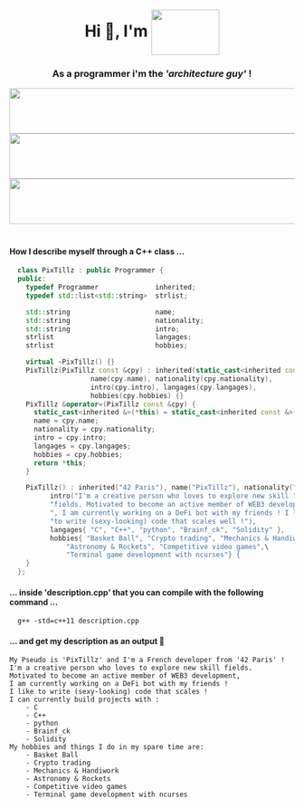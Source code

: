 <!-- ~~~~~~~~~~~~~~~~~~~~~~~~~~~~~~~~~~~~~~~~~~~~~~~~~~~~~~~~~~~~~~~~~~~~~~~~~~~
# ############################################################################ #
# _____/\/\/\/\/\___/\/\____________/\/\/\/\/\/\_/\/\__/\/\__/\/\_____________ #
# ____/\/\____/\/\_______/\/\__/\/\____/\/\___________/\/\__/\/\__/\/\/\/\/\__ #
# ___/\/\/\/\/\___/\/\____/\/\/\______/\/\_____/\/\__/\/\__/\/\______/\/\_____ #
# __/\/\_________/\/\____/\/\/\______/\/\_____/\/\__/\/\__/\/\____/\/\________ #
# _/\/\_________/\/\__/\/\__/\/\____/\/\_____/\/\__/\/\__/\/\__/\/\/\/\/\_____ #
# ############################################################################ #
~~~~~~~~~~~~~~~~~~~~~~~~~~~~~~~~~~~~~~~~~~~~~~~~~~~~~~~~~~~~~~~~~~~~~~~~~~~~ -->

<!-- ~~~~~~~~~~~~~~~~~~~~~~~~~~~[ Introduction ]~~~~~~~~~~~~~~~~~~~~~~~~~~~~ -->
<h1 align="center">Hi 👋, I'm <img align="center" src="pixtillz.svg" width="120" height="80"/></h1>
<h3 align="center">As a programmer i'm the <em>'architecture guy'</em> !</h3>

<!--For the next elements all the logic is inside the .svg files -->
<div align="center">
  <a href="https://discordapp.com/users/232211356730785792/" target="_blank" rel="noreferrer">
    <img src="discord_profile.svg" width="600px" height="80">
  </a>
</div>
<div align="center">
  <a href="https://discord.gg/w9FxSX7" target="_blank" rel="noreferrer">
    <img src="discord_server.svg" width="600px" height="80">
  </a>
</div>
<div align="center">
  <a href="https://www.twitch.tv/pixtillz" target="_blank" rel="noreferrer">
    <img src="twitch.svg" width="600px" height="80">
  </a>
</div>
<!-- ~~~~~~~~~~~~~~~~~~~~~~~~~~~~~~~~~~~~~~~~~~~~~~~~~~~~~~~~~~~~~~~~~~~~~~~ -->

<h1></h1> <!-- Transition bar -->

<!-- ~~~~~~~~~~~~~~~~~~~~~~~~~~~~[ Description ]~~~~~~~~~~~~~~~~~~~~~~~~~~~~ -->

#### How I describe myself through a C++ class ...

```C++
  class PixTillz : public Programmer {
  public:
    typedef Programmer              inherited;
    typedef std::list<std::string>  strlist;

    std::string                     name;
    std::string                     nationality;
    std::string                     intro;
    strlist                         langages;
    strlist                         hobbies;

    virtual ~PixTillz() {}
    PixTillz(PixTillz const &cpy) : inherited(static_cast<inherited const &>(cpy)),
                    name(cpy.name), nationality(cpy.nationality),
                    intro(cpy.intro), langages(cpy.langages),
                    hobbies(cpy.hobbies) {}
    PixTillz &operator=(PixTillz const &cpy) {
      static_cast<inherited &>(*this) = static_cast<inherited const &>(cpy);
      name = cpy.name;
      nationality = cpy.nationality;
      intro = cpy.intro;
      langages = cpy.langages;
      hobbies = cpy.hobbies;
      return *this;
    }

    PixTillz() : inherited("42 Paris"), name("PixTillz"), nationality("French"),
          intro("I'm a creative person who loves to explore new skill "
          "fields. Motivated to become an active member of WEB3 development"
          ", I am currently working on a DeFi bot with my friends ! I like "
          "to write (sexy-looking) code that scales well !"),
          langages{ "C", "C++", "python", "Brainf_ck", "Solidity" },
          hobbies{ "Basket Ball", "Crypto trading", "Mechanics & Handiwork",\
              "Astronomy & Rockets", "Competitive video games",\
              "Terminal game development with ncurses"} {
    }
  };
```
#### ... inside 'description.cpp' that you can compile with the following command ...

```
  g++ -std=c++11 description.cpp
```

#### ... and get my description as an output 🌱

```
My Pseudo is 'PixTillz' and I'm a French developer from '42 Paris' !
I'm a creative person who loves to explore new skill fields.
Motivated to become an active member of WEB3 development,
I am currently working on a DeFi bot with my friends !
I like to write (sexy-looking) code that scales !
I can currently build projects with :
	- C
	- C++
	- python
	- Brainf_ck
	- Solidity
My hobbies and things I do in my spare time are:
	- Basket Ball
	- Crypto trading
	- Mechanics & Handiwork
	- Astronomy & Rockets
	- Competitive video games
	- Terminal game development with ncurses
```

<!-- ~~~~~~~~~~~~~~~~~~~~~~~~~~~~~~~~~~~~~~~~~~~~~~~~~~~~~~~~~~~~~~~~~~~~~~~ -->
